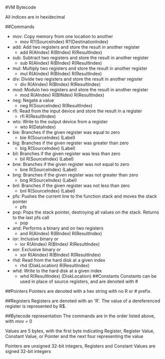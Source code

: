 #VM Bytecode

All indices are in hexidecimal

##Commands

- mov: Copy memory from one location to another
	- mov R?(SourceIndex) R?(DestinationIndex)
- add: Add two registers and store the result in another register
	- add R(AIndex) R(BIndex) R(ResultIndex)
- sub: Subtract two registers and store the result in another register
	- sub R(AIndex) R(BIndex) R(ResultIndex)
- mul: Multiply two registers and store the result in another register
	- mul R(AIndex) R(BIndex) R(ResultIndex)
- div: Divide two registers and store the result in another register
	- div R(AIndex) R(BIndex) R(ResultIndex)
- mod: Modulo two registers and store the result in another register
	- mod R(AIndex) R(BINdex) R(ResultIndex)
- neg: Negate a value 
	- neg R(SourceIndex) R(ResultIndex)
- rfi: Read from the input device and store the result in a register
	- rfi R(ResultIndex)
- wto: Write to the output device from a register
	- wto R(DataIndex)
- bie: Branches if the given register was equal to zero
	- bie R(SourceIndex) (Label)
- big: Branches if the given register was greater than zero
	- big R(SourceIndex) (Label)
- bil: Branches if the given register was less than zero
	- bil R(SourceIndex) (Label)
- bne: Branches if the given register was not equal to zero
	- bne R(SourceIndex) (Label)
- bng: Branches if the given register was not greater than zero
	- bng R(SourceIndex) (Label)
- bnl: Branches if the given register was not less than zero
	- bnl R(SourceIndex) (Label)
- pfs: Pushes the current line to the function stack and moves the stack pointer
	- pfs
- pop: Pops the stack pointer, destroying all values on the stack. Returns to the last pfs call
	- pop
- and: Performs a binary and on two registers
	- and R(AIndex) R(BIndex) R(ResultIndex)
- ior: Inclusive binary or
	- ior R(AIndex) R(BIndex) R(ResultIndex)
- xor: Exclusive binary or
	- xor R(AIndex) R(BIndex) R(ResultIndex)
- rhd: Read from the hard disk at a given index
	- rhd (DiskLocation) R(ResultIndex)
- whd: Write to the hard disk at a given index
	- whd R(ResultIndex) (DiskLocation)
##Constants
Constants can be used in place of source registers, and are denoted with #

##Pointers
Pointers are denoted with a hex string with no R or # prefix.

##Registers
Registers are denoted with an 'R'. The value of a dereferenced register is represented by R$.

##Bytecode representation
The commands are in the order listed above, with mov = 0

Values are 5 bytes, with the first byte indicating Register, Register Value, Constant Value, or Pointer and the next four representing the value

Pointers are unsigned 32-bit integers, Registers and Constant Values are signed 32-bit integers

